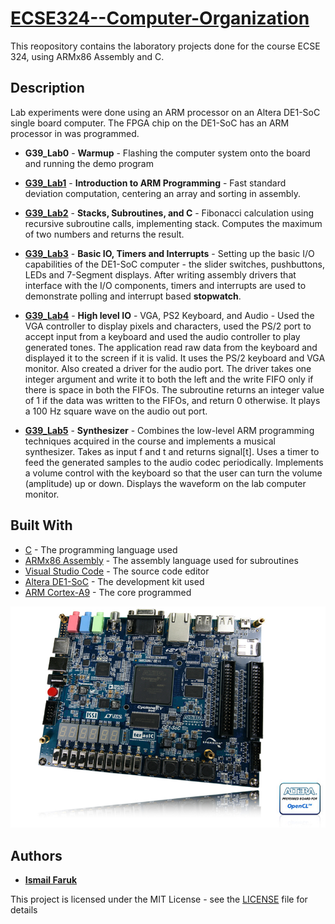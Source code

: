 # [ECSE324--Computer-Organization](https://www.mcgill.ca/study/2017-2018/courses/ecse-324)

This reopository contains the laboratory projects done for the course ECSE 324, using ARMx86 Assembly and C.

## Description

Lab experiments were done using an ARM processor on an Altera DE1-SoC single board computer. The FPGA chip on the DE1-SoC has an ARM processor in was programmed.

* **G39_Lab0** - **Warmup** - Flashing the computer system onto the board and running the demo program

*	[**G39_Lab1**](G39_Lab1%20-%20Introduction%20to%20ARM%20Programming/G39_Lab1_Report.pdf) - **Introduction to ARM Programming** - Fast standard deviation computation, centering an array and sorting in assembly.

*	[**G39_Lab2**](G39_Lab2%20-%20Stacks%2C%20Subroutines%2C%20and%20C/G39_Lab2_Report.pdf) - **Stacks, Subroutines, and C** - Fibonacci calculation using recursive subroutine calls, implementing stack. Computes the maximum of two numbers and returns the result.

*	[**G39_Lab3**](G39_Lab3%20-%20Basic%20IO%2C%20Timers%20and%20Interrupts/G39_Lab3_Report.pdf) - **Basic IO, Timers and Interrupts** - Setting up the basic I/O capabilities of the DE1-SoC computer - the slider switches, pushbuttons, LEDs and 7-Segment displays. After writing assembly drivers that interface with the I/O components, timers and interrupts are used to demonstrate polling and interrupt based **stopwatch**.

*	[**G39_Lab4**](G39_Lab4%20-%20High%20level%20IO%20-%20VGA%2C%20PS2%20Keyboard%2C%20and%20Audio/G39_Lab4_Report.pdf) - **High level IO** - VGA, PS2 Keyboard, and Audio - Used the VGA controller to display pixels and characters, used the PS/2 port to accept input from a keyboard and used the audio controller to play generated tones. The application read raw data from the keyboard and displayed it to the screen if it is valid. It uses the PS/2 keyboard and VGA monitor. Also created a driver for the audio port. The driver takes one integer argument and write it to both the left and the write FIFO only if there is space in both the FIFOs. The subroutine returns an integer value of 1 if the data was written to the FIFOs, and return 0 otherwise. It plays a 100 Hz square wave on the audio out port. 

*	[**G39_Lab5**](G39_Lab5%20-%20Synthesizer/G39_Lab5_Report.pdf) - **Synthesizer** - Combines the low-level ARM programming techniques acquired in the course and implements a musical synthesizer. Takes as input f and t and returns signal[t]. Uses a timer to feed the generated samples to the audio codec periodically. Implements a volume control with the keyboard so that the user can turn the volume (amplitude) up or down. Displays the waveform on the lab computer monitor.

## Built With

* [C](https://en.wikipedia.org/wiki/C_(programming_language)) - The programming language used
* [ARMx86 Assembly](https://en.wikipedia.org/wiki/Assembly_(programming)) - The assembly language used for subroutines
* [Visual Studio Code](https://code.visualstudio.com/) - The source code editor
* [Altera DE1-SoC](https://www.terasic.com.tw/cgi-bin/page/archive.pl?Language=English&No=836) - The development kit used
* [ARM Cortex-A9](https://en.wikipedia.org/wiki/ARM_Cortex-A9) - The core programmed

![Altera DE1-SoC](Altera%20DE1-SoC.jpg)

## Authors

* [**Ismail Faruk**](https://github.com/ismailfaruk)

This project is licensed under the MIT License - see the [LICENSE](LICENSE) file for details
